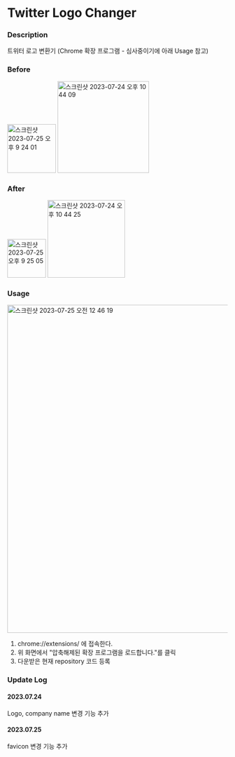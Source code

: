 # Twitter Logo Changer

### Description
트위터 로고 변환기 (Chrome 확장 프로그램 - 심사중이기에 아래 Usage 참고)

### Before
<img width="111" alt="스크린샷 2023-07-25 오후 9 24 01" src="https://github.com/smileostrich/twitter-logo-changer/assets/68785480/28a1cc18-cce5-4a6d-8f33-3685bdb448b5">
<img width="209" alt="스크린샷 2023-07-24 오후 10 44 09" src="https://github.com/smileostrich/twitter-logo-changer/assets/68785480/7cdd5a02-6255-4b28-bf75-95d8715f23ba">

### After
<img width="88" alt="스크린샷 2023-07-25 오후 9 25 05" src="https://github.com/smileostrich/twitter-logo-changer/assets/68785480/caddc0f2-687e-4bb8-a4bf-36e1cf82a0c9">
<img width="177" alt="스크린샷 2023-07-24 오후 10 44 25" src="https://github.com/smileostrich/twitter-logo-changer/assets/68785480/240444fd-7e14-4c33-b4bf-a0531427a243">


### Usage
<img width="748" alt="스크린샷 2023-07-25 오전 12 46 19" src="https://github.com/smileostrich/twitter-logo-changer/assets/68785480/5855a21d-d03f-454a-94fc-d73c22da127e">

1. chrome://extensions/ 에 접속한다.
2. 위 화면에서 "압축해제된 확장 프로그램을 로드합니다."를 클릭
3. 다운받은 현재 repository 코드 등록

### Update Log
#### 2023.07.24
Logo, company name 변경 기능 추가
#### 2023.07.25
favicon 변경 기능 추가
